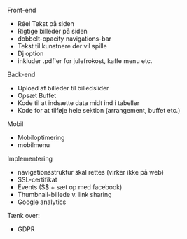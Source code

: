 Front-end
- Réel Tekst på siden
- Rigtige billeder på siden
- dobbelt-opacity navigations-bar
- Tekst til kunstnere der vil spille
- Dj option
- inkluder .pdf'er for julefrokost, kaffe menu etc.

Back-end
- Upload af billeder til billedslider
- Opsæt Buffet
- Kode til at indsætte data midt ind i tabeller
- Kode for at tilføje hele sektion (arrangement, buffet etc.)

Mobil
- Mobiloptimering
- mobilmenu

Implementering
- navigationsstruktur skal rettes (virker ikke på web)
- SSL-certifikat
- Events ($$ + sæt op med facebook)
- Thumbnail-billede v. link sharing
- Google analytics

Tænk over:
- GDPR
